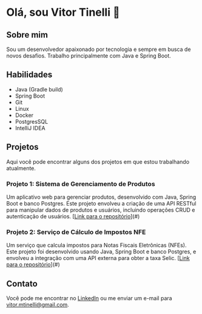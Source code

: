# Olá, sou Vitor Tinelli 👋

## Sobre mim
Sou um desenvolvedor apaixonado por tecnologia e sempre em busca de novos desafios. Trabalho principalmente com Java e Spring Boot.

## Habilidades
- Java (Gradle build)
- Spring Boot
- Git
- Linux
- Docker
- PostgresSQL
- IntelliJ IDEA

## Projetos
Aqui você pode encontrar alguns dos projetos em que estou trabalhando atualmente.

### Projeto 1: Sistema de Gerenciamento de Produtos
Um aplicativo web para gerenciar produtos, desenvolvido com Java, Spring Boot e banco Postgres. Este projeto envolveu a criação de uma API RESTful para manipular dados de produtos e usuários, incluindo operações CRUD e autenticação de usuários. [[Link para o repositório](https://github.com/VitorTinelli/Product-Managment-System)](#)

### Projeto 2: Serviço de Cálculo de Impostos NFE
Um serviço que calcula impostos para Notas Fiscais Eletrônicas (NFEs). Este projeto foi desenvolvido usando Java, Spring Boot e banco Postgres, e envolveu a integração com uma API externa para obter a taxa Selic. [[Link para o repositório](https://github.com/VitorTinelli/calculateTax)](#)

## Contato
Você pode me encontrar no [LinkedIn](https://www.linkedin.com/in/vitortinelli/) ou me enviar um e-mail para vitor.mtinelli@gmail.com.
